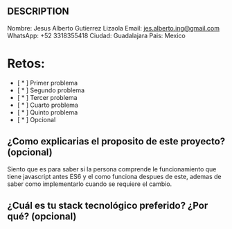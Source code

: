 ## DESCRIPTION

Nombre: Jesus Alberto Gutierrez Lizaola
Email: jes.alberto.ing@gmail.com 
WhatsApp: +52 3318355418
Ciudad: Guadalajara
Pais: Mexico

# Retos:
  - [ * ] Primer problema
  - [ * ] Segundo problema
  - [ * ] Tercer problema
  - [ * ] Cuarto problema
  - [ * ] Quinto problema
  - [ * ] Opcional

## ¿Como explicarias el proposito de este proyecto? (opcional)
Siento que es para saber si la persona comprende le funcionamiento que tiene javascript antes ES6 y el como funciona despues de este, ademas de saber como implementarlo cuando se requiere el cambio.

## ¿Cuál es tu stack tecnológico preferido? ¿Por qué? (opcional)